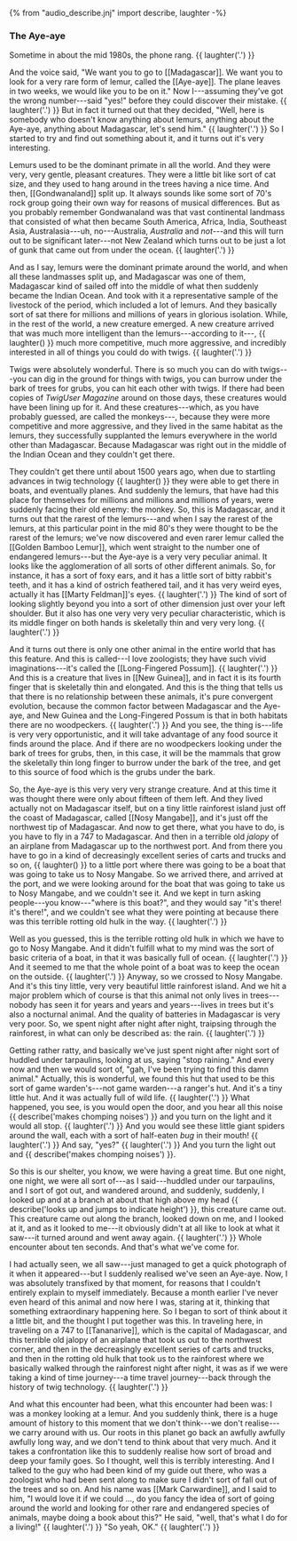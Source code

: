 {% from "audio_describe.jnj" import describe, laughter -%}

### The Aye-aye ###

Sometime in about the mid 1980s, the phone rang. {{ laughter('.') }}

And the voice said, "We want you to go to [[Madagascar]]. We want you to look
for a very rare form of lemur, called the [[Aye-aye]]. The plane leaves in two
weeks, we would like you to be on it." Now I---assuming they've got the wrong
number---said "yes!" before they could discover their mistake. {{ laughter('.') }}
But in fact it turned out that they decided, "Well, here is somebody who
doesn't know anything about lemurs, anything about the Aye-aye, anything about
Madagascar, let's send him." {{ laughter('.') }}
So I started to try and find out something about it, and it turns out
it's very interesting.

Lemurs used to be the dominant primate in all the world. And they were very,
very gentle, pleasant creatures. They were a little bit like sort of cat
size, and they used to hang around in the trees having a nice time.
And then, [[Gondwanaland]] split up. It always sounds like some sort of 70's rock
group going their own way for reasons of musical differences. But as you
probably remember Gondwanaland was that vast continental landmass that
consisted of what then became South America, Africa, India, Southeast Asia,
Australasia---uh, no---Australia, *Australia* and *not*---and this will turn out to
be significant later---not New Zealand which turns out to be just a lot of gunk
that came out from under the ocean. {{ laughter('.') }}

And as I say, lemurs were the dominant primate around the world, and when all
these landmasses split up, and Madagascar was one of them, Madagascar kind of
sailed off into the middle of what then suddenly became the Indian Ocean.
And took with it a representative sample of the livestock of the period, which
included a lot of lemurs. And they basically sort of sat there for millions
and millions of years in glorious isolation. While, in the rest of the world,
a new creature emerged. A new creature arrived that was much more intelligent
than the lemurs---according to it---, {{ laughter() }} much more competitive, much
more aggressive, and incredibly interested in all of things you could do with
twigs. {{ laughter('.') }}

Twigs were absolutely wonderful. There is so much you can do with twigs---you
can dig in the ground for things with twigs, you can burrow under the bark of
trees for grubs, you can hit each other with twigs. If there had been copies
of *TwigUser Magazine* around on those days, these creatures would have been
lining up for it.
And these creatures---which, as you have probably guessed, are called the
monkeys---, because they were more competitive and more aggressive, and they lived
in the same habitat as the lemurs, they successfully supplanted the lemurs
everywhere in the world other than Madagascar. Because Madagascar was right
out in the middle of the Indian Ocean and they couldn't get there.

They couldn't get there until about 1500 years ago, when due to startling
advances in twig technology {{ laughter() }} they were able to get there in boats,
and eventually planes. And suddenly the lemurs, that have had this place for
themselves for millions and millions and millions of years, were suddenly facing
their old enemy: the monkey.
So, this is Madagascar, and it turns out that the rarest of the lemurs---and when
I say the rarest of the lemurs, at this particular point in the mid 80's they were
thought to be the rarest of the lemurs; we've now discovered and even rarer
lemur called the [[Golden Bamboo Lemur]], which went straight to the number one
of endangered lemurs---but the Aye-aye is a very very peculiar animal. It looks
like the agglomeration of all sorts of other different animals. So, for
instance, it has a sort of foxy ears, and it has a little sort of bitty rabbit's
teeth, and it has a kind of ostrich feathered tail, and it has very weird
eyes, actually it has [[Marty Feldman]]'s eyes. {{ laughter('.') }} The kind of sort
of looking slightly beyond you into a sort of other dimension just over your
left shoulder. But it also has one very very very peculiar characteristic,
which is its middle finger on both hands is skeletally thin and very very
long. {{ laughter('.') }}

And it turns out there is only one other animal in the entire world that has
this feature. And this is called---I love zoologists; they have such vivid
imaginations---it's called the [[Long-Fingered Possum]]. {{ laughter('.') }} And this
is a creature that lives in [[New Guinea]], and in fact it is its fourth
finger that is skeletally thin and elongated. And this is the thing that tells
us that there is no relationship between these animals, it's pure convergent
evolution, because the common factor between Madagascar and the Aye-aye, and
New Guinea and the Long-Fingered Possum is that in both habitats there are no
woodpeckers. {{ laughter('.') }}
And you see, the thing is---life is very very opportunistic, and it will
take advantage of any food source it finds around the place. And if there are
no woodpeckers looking under the bark of trees for grubs, then, in this case,
it will be the mammals that grow the skeletally thin long finger to burrow
under the bark of the tree, and get to this source of food which is the grubs
under the bark.

So, the Aye-aye is this very very very strange creature. And at this time it
was thought there were only about fifteen of them left. And they lived actually
not on Madagascar itself, but on a tiny little rainforest island just off the
coast of Madagascar, called [[Nosy Mangabe]], and it's just off the northwest tip
of Madagascar. And now to get there, what you have to do, is you have to fly
in a 747 to Madagascar. And then in a terrible old *jalopy* of an airplane from
Madagascar up to the northwest port. And from there you have to go in a kind
of decreasingly excellent series of carts and trucks and so on, {{ laughter() }} to
a little port where there was going to be a boat that was going to take us to
Nosy Mangabe. So we arrived there, and arrived at the port, and we were
looking around for the boat that was going to take us to Nosy Mangabe, and we
couldn't see it. And we kept in turn asking people---you know---"where is this
boat?", and they would say "it's there! it's there!", and we couldn't see what
they were pointing at because there was this terrible rotting old hulk in the
way. {{ laughter('.') }}

Well as you guessed, this is the terrible rotting old hulk in which we have to
go to Nosy Mangabe. And it didn't fulfill what to my mind was the
sort of basic criteria of a boat, in that it was basically full of ocean.
{{ laughter('.') }} And it seemed to me that the whole point of a boat was to keep the
ocean on the outside. {{ laughter('.') }}
Anyway, so we crossed to Nosy Mangabe. And it's this tiny little, very very
beautiful little rainforest island. And we hit a major problem which of course
is that this animal not only lives in trees---nobody has seen it for years
and years and years---lives in trees but it's also a nocturnal animal. And the
quality of batteries in Madagascar is very very poor. So, we spent night after
night after night, traipsing through the rainforest, in what can only be
described as: the rain. {{ laughter('.') }}

Getting rather ratty, and basically we've just spent night after night sort
of huddled under tarpaulins, looking at us, saying "stop raining." And
every now and then we would sort of, "gah, I've been trying to find this
damn animal." Actually, this is wonderful, we found this hut that used to be this sort of game warden's---not game warden---a ranger's hut. And it's a tiny little hut. And it was actually full of wild life. {{ laughter('.') }} What happened, you see,
is you would open the door, and you hear all this noise
{{ describe('makes chomping noises') }} and you turn on the light and it would all stop.
{{ laughter('.') }} And you would see these little giant spiders
around the wall, each with  a sort of half-eaten *bug* in their mouth!
{{ laughter('.') }} And say, "yes?" {{ laughter('.') }} And you turn the light out
and {{ describe('makes chomping noises') }}.

So this is our shelter, you know, we were having a great time. But one
night, one night, we were all sort of---as I said---huddled under our tarpaulins,
and I sort of got out, and wandered around, and suddenly, suddenly, I looked
up and at a branch at about that high above my head
{{ describe('looks up and jumps to indicate height') }}, this creature came
out. This creature came out along the branch, looked down on me, and I looked
at it, and as it looked to me---it obviously didn't at all like to look at
what it saw---it turned around and went away again. {{ laughter('.') }}
Whole encounter about ten seconds. And that's what we've come for.

I had actually seen, we all saw---just managed to get a quick
photograph of it when it appeared---but I suddenly realised we've seen an
Aye-aye. Now, I was absolutely transfixed by that moment, for reasons that I
couldn't entirely explain to myself immediately. Because a month earlier I've
never even heard of this animal and now here I was, staring at it, thinking
that something extraordinary happening here. So I began to sort of think about
it a little bit, and the thought I put together was this. In traveling
here, in traveling on a 747 to [[Tananarive]], which is the capital of
Madagascar, and this terrible old jalopy of an airplane that took us out to the
northwest corner, and then in the decreasingly excellent series of carts and
trucks, and then in the rotting old hulk that took us to the rainforest where
we basically walked through the rainforest night after night, it was as if we
were taking a kind of time journey---a time travel journey---back through the
history of twig technology. {{ laughter('.') }}

And what this encounter had been, what this encounter had been was: I was a
monkey looking at a lemur. And you suddenly think, there is a huge amount of
history to this moment that we don't think---we don't realise---we carry
around with us. Our roots in this planet go back an awfully awfully awfully
long way, and we don't tend to think about that very much. And it takes a
confrontation like this to suddenly realise how sort of broad and deep your
family goes. So I thought, well this is terribly interesting. And I talked to
the guy who had been kind of my guide out there, who was a zoologist who had
been sent along to make sure I didn't sort of fall out of the trees and so on.
And his name was [[Mark Carwardine]], and I said to him, "I would love it if
we could ..., do you fancy the idea of sort of going around the world and
looking for other rare and endangered species of animals, maybe doing a book
about this?" He said, "well, that's what I do for a living!" {{ laughter('.') }}
"So yeah, OK." {{ laughter('.') }}
